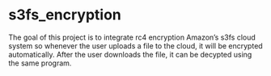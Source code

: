 # s3fs_encryption
The goal of this project is to integrate rc4 encryption Amazon’s s3fs cloud system so whenever the user uploads a file to the cloud, it will be encrypted automatically. After the user downloads the file, it can be decypted using the same program.
